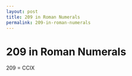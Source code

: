 ```yaml
---
layout: post
title: 209 in Roman Numerals
permalink: 209-in-roman-numerals
---
```


# 209 in Roman Numerals

209 = CCIX

